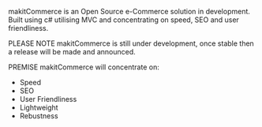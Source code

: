 makitCommerce is an Open Source e-Commerce solution in development. Built using c# utilising MVC and concentrating on speed, SEO and user friendliness.

PLEASE NOTE
makitCommerce is still under development, once stable then a release will be made and announced. 

PREMISE
makitCommerce will concentrate on:
- Speed
- SEO
- User Friendliness
- Lightweight
- Rebustness
